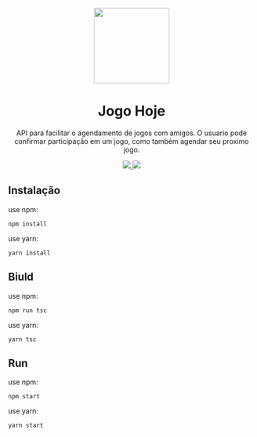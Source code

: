 <p align="center">
  <img src="https://static.vecteezy.com/system/resources/previews/007/101/706/large_2x/basketball-game-fixture-schedule-3d-illustration-calendar-organizer-with-ball-and-ring-icon-vector.jpg" width="154">
  <h1 align="center">Jogo Hoje</h1>
  <p align="center">API para facilitar o agendamento de jogos com amigos. O usuario pode confirmar participação em um jogo, como também agendar seu proximo jogo.<p>
  <p align="center">
    <a href="https://www.npmjs.com/">
    	<img src="https://img.shields.io/badge/npm-v6.14.11-red.svg" />
    </a>
    <a href="https://github.com/nodejs/nodejs.org/blob/main/LICENSE">
	<img src="https://img.shields.io/badge/license-MIT-blue.svg">
    </a>
  </p>
</p>

## Instalação

use npm:
```
npm install
```

use yarn:

```
yarn install
```

## Biuld

use npm:
```
npm run tsc
```

use yarn:
```
yarn tsc
```

## Run

use npm:
```
npm start
```

use yarn:
```
yarn start
```

